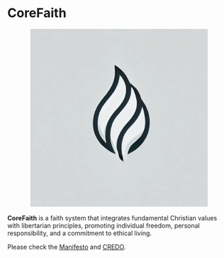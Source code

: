 # CoreFaith

<p align="center"><img src="CoreFaith.webp" width="400" alt="CoreFaith" /></p>

**CoreFaith** is a faith system that integrates fundamental Christian values with libertarian principles, promoting individual freedom, personal responsibility, and a commitment to ethical living. 

Please check the [Manifesto](https://github.com/kul-work/CoreFaith/blob/main/Manifesto%20of%20the%20CoreFaith.md) and [CREDO](https://github.com/kul-work/CoreFaith/blob/main/CoreFaith%20Credo.md).
